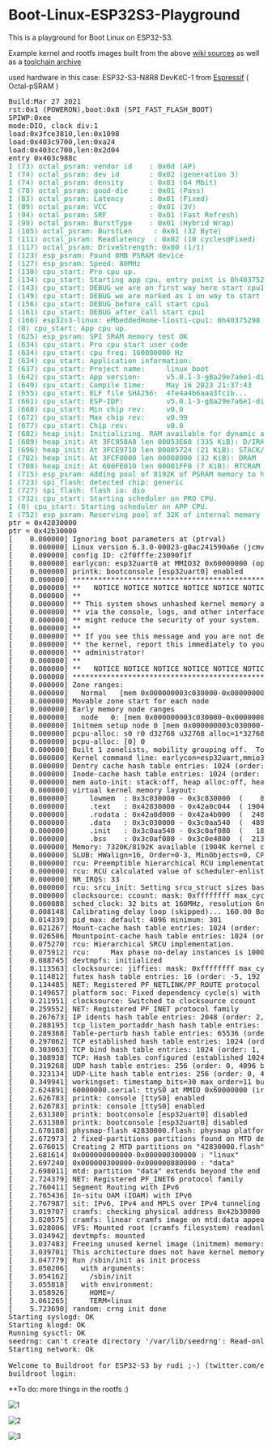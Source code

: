 # Boot-Linux-ESP32S3-Playground

This is a playground for Boot Linux on ESP32-S3. 

Example kernel and rootfs images built from the above [wiki sources](http://wiki.osll.ru/doku.php/etc:users:jcmvbkbc:linux-xtensa:esp32s3) as well as a [toolchain archive](http://wiki.osll.ru/doku.php/etc:users:jcmvbkbc:linux-xtensa:esp32s3)

used hardware in this case: ESP32-S3-N8R8 DevKitC-1 from [Espressif](http://espressif.eu) ( Octal-pSRAM ) 

<pre>Build:Mar 27 2021
rst:0x1 (POWERON),boot:0x8 (SPI_FAST_FLASH_BOOT)
SPIWP:0xee
mode:DIO, clock div:1
load:0x3fce3810,len:0x1098
load:0x403c9700,len:0xa24
load:0x403cc700,len:0x2d04
entry 0x403c988c
<font color="#26A269">I (73) octal_psram: vendor id    : 0x0d (AP)</font>
<font color="#26A269">I (74) octal_psram: dev id       : 0x02 (generation 3)</font>
<font color="#26A269">I (74) octal_psram: density      : 0x03 (64 Mbit)</font>
<font color="#26A269">I (78) octal_psram: good-die     : 0x01 (Pass)</font>
<font color="#26A269">I (83) octal_psram: Latency      : 0x01 (Fixed)</font>
<font color="#26A269">I (89) octal_psram: VCC          : 0x01 (3V)</font>
<font color="#26A269">I (94) octal_psram: SRF          : 0x01 (Fast Refresh)</font>
<font color="#26A269">I (99) octal_psram: BurstType    : 0x01 (Hybrid Wrap)</font>
<font color="#26A269">I (105) octal_psram: BurstLen     : 0x01 (32 Byte)</font>
<font color="#26A269">I (111) octal_psram: Readlatency  : 0x02 (10 cycles@Fixed)</font>
<font color="#26A269">I (117) octal_psram: DriveStrength: 0x00 (1/1)</font>
<font color="#26A269">I (123) esp_psram: Found 8MB PSRAM device</font>
<font color="#26A269">I (127) esp_psram: Speed: 80MHz</font>
<font color="#26A269">I (130) cpu_start: Pro cpu up.</font>
<font color="#26A269">I (134) cpu_start: Starting app cpu, entry point is 0h40375298 greeting to the stuff :)</font>
<font color="#26A269">I (143) cpu_start: DEBUG_we are on first way here start cpu1</font>
<font color="#26A269">I (149) cpu_start: DEBUG_we are marked as 1 on way to start cpu1</font>
<font color="#26A269">I (156) cpu_start: DEBUG_before_call start cpu1</font>
<font color="#26A269">I (161) cpu_start: DEBUG_after_call start cpu1</font>
<font color="#26A269">I (166) esp32s3-linux: eMbeddedHome-liosti-cpu1: 0h40375298</font>
<font color="#26A269">I (0) cpu_start: App cpu up.</font>
<font color="#26A269">I (625) esp_psram: SPI SRAM memory test OK</font>
<font color="#26A269">I (634) cpu_start: Pro cpu start user code</font>
<font color="#26A269">I (634) cpu_start: cpu freq: 160000000 Hz</font>
<font color="#26A269">I (634) cpu_start: Application information:</font>
<font color="#26A269">I (637) cpu_start: Project name:     linux_boot</font>
<font color="#26A269">I (642) cpu_start: App version:      v5.0.1-3-g8a29e7a6e1-dirty</font>
<font color="#26A269">I (649) cpu_start: Compile time:     May 16 2023 21:37:43</font>
<font color="#26A269">I (655) cpu_start: ELF file SHA256:  4fe4a4b6aaa3fc1b...</font>
<font color="#26A269">I (661) cpu_start: ESP-IDF:          v5.0.1-3-g8a29e7a6e1-dirty</font>
<font color="#26A269">I (668) cpu_start: Min chip rev:     v0.0</font>
<font color="#26A269">I (672) cpu_start: Max chip rev:     v0.99 </font>
<font color="#26A269">I (677) cpu_start: Chip rev:         v0.0</font>
<font color="#26A269">I (682) heap_init: Initializing. RAM available for dynamic allocation:</font>
<font color="#26A269">I (689) heap_init: At 3FC958A8 len 00053E68 (335 KiB): D/IRAM</font>
<font color="#26A269">I (696) heap_init: At 3FCE9710 len 00005724 (21 KiB): STACK/DRAM</font>
<font color="#26A269">I (702) heap_init: At 3FCF0000 len 00008000 (32 KiB): DRAM</font>
<font color="#26A269">I (708) heap_init: At 600FE010 len 00001FF0 (7 KiB): RTCRAM</font>
<font color="#26A269">I (715) esp_psram: Adding pool of 8192K of PSRAM memory to heap allocator</font>
<font color="#26A269">I (723) spi_flash: detected chip: generic</font>
<font color="#26A269">I (727) spi_flash: flash io: dio</font>
<font color="#26A269">I (732) cpu_start: Starting scheduler on PRO CPU.</font>
<font color="#26A269">I (0) cpu_start: Starting scheduler on APP CPU.</font>
<font color="#26A269">I (752) esp_psram: Reserving pool of 32K of internal memory for DMA/internal allocations</font>
ptr = 0x42830000
ptr = 0x42b30000
[    0.000000] Ignoring boot parameters at (ptrval)
[    0.000000] Linux version 6.3.0-00023-g0ac241590a6e (jcmvbkbc@octofox) (xtensa-generic-elf-gcc (GCC) 13.1.0, GNU ld (GNU Binutils) 2.40) #48 PREEMPT Tue May 16 7:54:35 PDT 2023
[    0.000000] config ID: c2f0fffe:23090f1f
[    0.000000] earlycon: esp32uart0 at MMIO32 0x60000000 (options &apos;115200n8&apos;)
[    0.000000] printk: bootconsole [esp32uart0] enabled
[    0.000000] **********************************************************
[    0.000000] **   NOTICE NOTICE NOTICE NOTICE NOTICE NOTICE NOTICE   **
[    0.000000] **                                                      **
[    0.000000] ** This system shows unhashed kernel memory addresses   **
[    0.000000] ** via the console, logs, and other interfaces. This    **
[    0.000000] ** might reduce the security of your system.            **
[    0.000000] **                                                      **
[    0.000000] ** If you see this message and you are not debugging    **
[    0.000000] ** the kernel, report this immediately to your system   **
[    0.000000] ** administrator!                                       **
[    0.000000] **                                                      **
[    0.000000] **   NOTICE NOTICE NOTICE NOTICE NOTICE NOTICE NOTICE   **
[    0.000000] **********************************************************
[    0.000000] Zone ranges:
[    0.000000]   Normal   [mem 0x000000003c030000-0x000000003c82ffff]
[    0.000000] Movable zone start for each node
[    0.000000] Early memory node ranges
[    0.000000]   node   0: [mem 0x000000003c030000-0x000000003c82ffff]
[    0.000000] Initmem setup node 0 [mem 0x000000003c030000-0x000000003c82ffff]
[    0.000000] pcpu-alloc: s0 r0 d32768 u32768 alloc=1*32768
[    0.000000] pcpu-alloc: [0] 0 
[    0.000000] Built 1 zonelists, mobility grouping off.  Total pages: 2032
[    0.000000] Kernel command line: earlycon=esp32uart,mmio32,0x60000000,115200n8 console=ttyS0,115200n8 debug rw root=mtd:data no_hash_pointers 
[    0.000000] Dentry cache hash table entries: 1024 (order: 0, 4096 bytes, linear)
[    0.000000] Inode-cache hash table entries: 1024 (order: 0, 4096 bytes, linear)
[    0.000000] mem auto-init: stack:off, heap alloc:off, heap free:off
[    0.000000] virtual kernel memory layout:
[    0.000000]     lowmem  : 0x3c030000 - 0x3c830000  (    8 MB)
[    0.000000]     .text   : 0x42830000 - 0x42a0c044  ( 1904 kB)
[    0.000000]     .rodata : 0x42a0d000 - 0x42a4b000  (  248 kB)
[    0.000000]     .data   : 0x3c030000 - 0x3c0aa540  (  489 kB)
[    0.000000]     .init   : 0x3c0aa540 - 0x3c0af080  (   18 kB)
[    0.000000]     .bss    : 0x3c0af080 - 0x3c0e4800  (  213 kB)
[    0.000000] Memory: 7320K/8192K available (1904K kernel code, 489K rwdata, 248K rodata, 94K init, 213K bss, 872K reserved, 0K cma-reserved)
[    0.000000] SLUB: HWalign=16, Order=0-3, MinObjects=0, CPUs=1, Nodes=1
[    0.000000] rcu: Preemptible hierarchical RCU implementation.
[    0.000000] rcu: RCU calculated value of scheduler-enlistment delay is 10 jiffies.
[    0.000000] NR_IRQS: 33
[    0.000000] rcu: srcu_init: Setting srcu_struct sizes based on contention.
[    0.000000] clocksource: ccount: mask: 0xffffffff max_cycles: 0xffffffff, max_idle_ns: 11945377789 ns
[    0.000088] sched_clock: 32 bits at 160MHz, resolution 6ns, wraps every 13421772796ns
[    0.008148] Calibrating delay loop (skipped)... 160.00 BogoMIPS preset
[    0.014339] pid_max: default: 4096 minimum: 301
[    0.021267] Mount-cache hash table entries: 1024 (order: 0, 4096 bytes, linear)
[    0.026506] Mountpoint-cache hash table entries: 1024 (order: 0, 4096 bytes, linear)
[    0.075270] rcu: Hierarchical SRCU implementation.
[    0.075912] rcu: 	Max phase no-delay instances is 1000.
[    0.088745] devtmpfs: initialized
[    0.113563] clocksource: jiffies: mask: 0xffffffff max_cycles: 0xffffffff, max_idle_ns: 19112604462750000 ns
[    0.114812] futex hash table entries: 16 (order: -5, 192 bytes, linear)
[    0.134485] NET: Registered PF_NETLINK/PF_ROUTE protocol family
[    0.149657] platform soc: Fixed dependency cycle(s) with /soc/intc@600c2000
[    0.211951] clocksource: Switched to clocksource ccount
[    0.259552] NET: Registered PF_INET protocol family
[    0.267673] IP idents hash table entries: 2048 (order: 2, 16384 bytes, linear)
[    0.288195] tcp_listen_portaddr_hash hash table entries: 1024 (order: 0, 4096 bytes, linear)
[    0.289368] Table-perturb hash table entries: 65536 (order: 6, 262144 bytes, linear)
[    0.297062] TCP established hash table entries: 1024 (order: 0, 4096 bytes, linear)
[    0.303063] TCP bind hash table entries: 1024 (order: 1, 8192 bytes, linear)
[    0.308938] TCP: Hash tables configured (established 1024 bind 1024)
[    0.319268] UDP hash table entries: 256 (order: 0, 4096 bytes, linear)
[    0.323134] UDP-Lite hash table entries: 256 (order: 0, 4096 bytes, linear)
[    0.349941] workingset: timestamp_bits=30 max_order=11 bucket_order=0
[    2.624891] 60000000.serial: ttyS0 at MMIO 0x60000000 (irq = 1, base_baud = 0) is a ESP32 UART
[    2.626783] printk: console [ttyS0] enabled
[    2.626783] printk: console [ttyS0] enabled
[    2.631380] printk: bootconsole [esp32uart0] disabled
[    2.631380] printk: bootconsole [esp32uart0] disabled
[    2.670188] physmap-flash 42830000.flash: physmap platform flash device: [mem 0x42830000-0x4302ffff]
[    2.672973] 2 fixed-partitions partitions found on MTD device 42830000.flash
[    2.676015] Creating 2 MTD partitions on &quot;42830000.flash&quot;:
[    2.681614] 0x000000000000-0x000000300000 : &quot;linux&quot;
[    2.697240] 0x000000300000-0x000000880000 : &quot;data&quot;
[    2.698011] mtd: partition &quot;data&quot; extends beyond the end of device &quot;42830000.flash&quot; -- size truncated to 0x500000
[    2.724379] NET: Registered PF_INET6 protocol family
[    2.760411] Segment Routing with IPv6
[    2.765436] In-situ OAM (IOAM) with IPv6
[    2.767987] sit: IPv6, IPv4 and MPLS over IPv4 tunneling driver
[    3.019707] cramfs: checking physical address 0x42b30000 for linear cramfs image
[    3.020575] cramfs: linear cramfs image on mtd:data appears to be 1764 KB in size
[    3.028006] VFS: Mounted root (cramfs filesystem) readonly on device 31:1.
[    3.034942] devtmpfs: mounted
[    3.037483] Freeing unused kernel image (initmem) memory: 16K
[    3.039701] This architecture does not have kernel memory protection.
[    3.047779] Run /sbin/init as init process
[    3.050206]   with arguments:
[    3.054162]     /sbin/init
[    3.055818]   with environment:
[    3.058926]     HOME=/
[    3.061265]     TERM=linux
[    5.723690] random: crng init done
Starting syslogd: OK
Starting klogd: OK
Running sysctl: OK
seedrng: can&apos;t create directory &apos;/var/lib/seedrng&apos;: Read-only file system
Starting network: Ok

Welcome to Buildroot for ESP32-S3 by rudi ;-) (twitter.com/eMbeddedHome)
buildroot login: 
</pre>


**To do: more things in the rootfs :)



![1](https://github.com/ESP32DE/Boot-Linux-ESP32S3-Playground/assets/16070445/5d7484bb-652a-4c53-ac6e-52507158d8f0)

![2](https://github.com/ESP32DE/Boot-Linux-ESP32S3-Playground/assets/16070445/a0527e15-11d1-44ff-8987-2b2dd7a29af8)

![3](https://github.com/ESP32DE/Boot-Linux-ESP32S3-Playground/assets/16070445/904cf8db-7ec6-4734-b392-130fbedf66ab)











